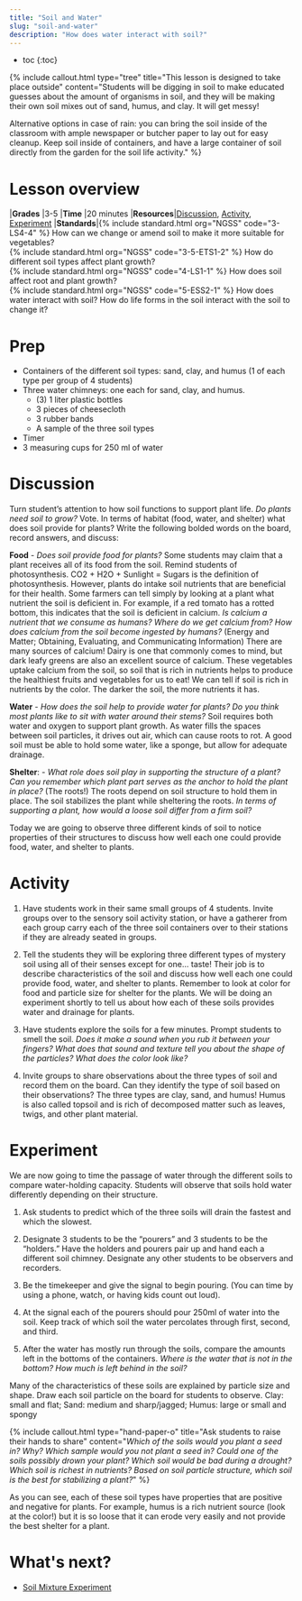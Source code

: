 ```yaml
---
title: "Soil and Water"
slug: "soil-and-water"
description: "How does water interact with soil?"
---
```


* toc
{:toc}

{%
include callout.html
type="tree"
title="This lesson is designed to take place outside"
content="Students will be digging in soil to make educated guesses about the amount of organisms in soil, and they will be making their own soil mixes out of sand, humus, and clay. It will get messy!

Alternative options in case of rain: you can bring the soil inside of the classroom with ample newspaper or butcher paper to lay out for easy cleanup. Keep soil inside of containers, and have a large container of soil directly from the garden for the soil life activity."
%}

# Lesson overview

|**Grades**   |3-5
|**Time**     |20 minutes
|**Resources**|[Discussion](#discussion), [Activity](#activity), [Experiment](#experiment)
|**Standards**|{% include standard.html org="NGSS" code="3-LS4-4" %} How can we change or amend soil to make it more suitable for vegetables?<br>{% include standard.html org="NGSS" code="3-5-ETS1-2" %} How do different soil types affect plant growth?<br>{% include standard.html org="NGSS" code="4-LS1-1" %} How does soil affect root and plant growth?<br>{% include standard.html org="NGSS" code="5-ESS2-1" %} How does water interact with soil? How do life forms in the soil interact with the soil to change it?

# Prep

- Containers of the different soil types: sand, clay, and humus (1 of each type per group of 4
students)
- Three water chimneys: one each for sand, clay, and humus.
  - (3) 1 liter plastic bottles
  - 3 pieces of cheesecloth
  - 3 rubber bands
  - A sample of the three soil types
- Timer
- 3 measuring cups for 250 ml of water

# Discussion

Turn student’s attention to how soil functions to support plant life. *Do plants need soil to grow?* Vote. In terms of habitat (food, water, and shelter) what does soil provide for plants? Write the following bolded words on the board, record answers, and discuss:

**Food** -  *Does soil provide food for plants?*  Some students may claim that a plant receives all of its food from the soil. Remind students of photosynthesis. CO2 + H2O + Sunlight = Sugars is the definition of photosynthesis. However, plants do intake soil nutrients that are beneficial for their health. Some farmers can tell simply by looking at a plant what nutrient the soil is deficient in. For example, if a red tomato has a rotted bottom, this indicates that the soil is deficient in calcium.  *Is calcium a nutrient that we consume as humans? Where do we get calcium from? How does calcium from the soil become ingested by humans?* (Energy and Matter; Obtaining, Evaluating, and Communicating Information) There are many sources of calcium! Dairy is one that commonly comes to mind, but dark leafy greens are also an excellent source of calcium. These vegetables uptake calcium from the soil, so soil that is rich in nutrients helps to produce the healthiest fruits and vegetables for us to eat! We can tell if soil is rich in nutrients by the color. The darker the soil, the more nutrients it has.

**Water** - *How does the soil help to provide water for plants? Do you think most plants like to sit with water around their stems?* Soil requires both water and oxygen to support plant growth. As water fills the spaces between soil particles, it drives out air, which can cause roots to rot. A good soil must be able to hold some water, like a sponge, but allow for adequate drainage.

**Shelter**: - *What role does soil play in supporting the structure of a plant? Can you remember which plant part serves as the anchor to hold the plant in place?* (The roots!)  The roots depend on soil structure to hold them in place. The soil stabilizes the plant while sheltering the roots. *In terms of supporting a plant, how would a loose soil differ from a firm soil?*

Today we are going to observe three different kinds of soil to notice properties of their structures to discuss how well each one could provide food, water, and shelter to plants.

# Activity

1. Have students work in their same small groups of 4 students. Invite groups over to the sensory soil activity station, or have a gatherer from each group carry each of the three soil containers over to their stations if they are already seated in groups.

2. Tell the students they will be exploring three different types of mystery soil using all of their senses except for one... taste! Their job is to describe characteristics of the soil and discuss how well each one could provide food, water, and shelter to plants. Remember to look at color for food and particle size for shelter for the plants. We will be doing an experiment shortly to tell us about how each of these soils provides water and drainage for plants.

3. Have students explore the soils for a few minutes. Prompt students to smell the soil. *Does it make a sound when you rub it between your fingers? What does that sound and texture tell you about the shape of the particles? What does the color look like?*

4. Invite groups to share observations about the three types of soil and record them on the board. Can they identify the type of soil based on their observations? The three types are clay, sand, and humus! Humus is also called topsoil and is rich of decomposed matter such as leaves, twigs, and other plant material.

# Experiment

We are now going to time the passage of water through the different soils to compare water-holding capacity. Students will observe that soils hold water differently depending on their structure.

1. Ask students to predict which of the three soils will drain the fastest and which the slowest.

2. Designate 3 students to be the “pourers” and 3 students to be the “holders.” Have the holders and pourers pair up and hand each a different soil chimney. Designate any other students to be observers and recorders.

3. Be the timekeeper and give the signal to begin pouring. (You can time by using a phone, watch, or having kids count out loud).

4. At the signal each of the pourers should pour 250ml of water into the soil. Keep track of which soil the water percolates through first, second, and third.

5. After the water has mostly run through the soils, compare the amounts left in the bottoms of the containers. *Where is the water that is not in the bottom? How much is left behind in the soil?*

Many of the characteristics of these soils are explained by particle size and shape. Draw each soil particle on the board for students to observe. Clay: small and flat; Sand: medium and sharp/jagged; Humus: large or small and spongy

{%
include callout.html
type="hand-paper-o"
title="Ask students to raise their hands to share"
content="*Which of the soils would you plant a seed in? Why? Which sample would you not plant a seed in? Could one of the soils possibly drown your plant? Which soil would be bad during a drought? Which soil is richest in nutrients? Based on soil particle structure, which soil is the best for stabilizing a plant?*"
%}

As you can see, each of these soil types have properties that are positive and negative for plants. For example, humus is a rich nutrient source (look at the color!) but it is so loose that it can erode very easily and not provide the best shelter for a plant.

# What's next?

* [Soil Mixture Experiment](../is-soil-alive/soil-mixture-experiment.md)
